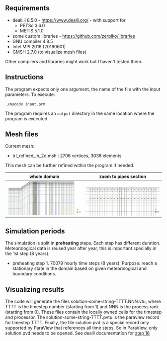 ## Requirements
 - deall.ii 8.5.0 - https://www.dealii.org/ - with support for
     - PETSc 3.6.0
     - METIS 5.1.0
 - some custom libraries - https://github.com/zerpiko/libraries
 - GNU compiler 4.8.5
 - Intel MPI 2016 (20160601)
 - GMSH 2.7.0 (to visualize mesh files)

Other compilers and libraries might work but I haven't tested them.

## Instructions
The program expects only one argument, the name of the file with the input parameters.
To execute:

```shell
./mycode input.prm
```

The program requires an `output` directory in the same location where the program is
executed.

## Mesh files
Current mesh:

 - trl_refined_in_2d.msh : 2706 vertices, 3038 elements

This mesh can be further refined within the program if needed.

| whole domain | zoom to pipes section |
|----------------------|--------------------|
| ![whole domain](./input/figures/trl_mesh_in_2d.png) | ![zoom to pipes section](./input/figures/trl_mesh_in_2d_pipes.png) |

## Simulation periods
The simulation is split in **preheating** steps. Each step has different duration.
Meteorological data is reused year after year, this is important specially in the 1st 
step (8 years).

- preheating step 1. 70079 hourly time steps (8 years). 
  Purpose: reach a stationary state in the domain based on given meteorological and
  boundary conditions.


## Visualizing results
The code will generate the files solution-some-string-TTTT.NNN.vtu, where TTTT is the
timestep number (starting from 1) and NNN is the process rank (starting from 0). These
files contain the locally owned cells for the timestep and processor. The 
solution-some-string-TTTT.pvtu is the paraview record for timestep TTTT. Finally, the
file solution.pvd is a special record only supported by ParaView that references all
time steps. So in ParaView, only solution.pvd needs to be opened. See dealli
documentation for [step 18](https://www.dealii.org/current/doxygen/deal.II/step_18.html) 




